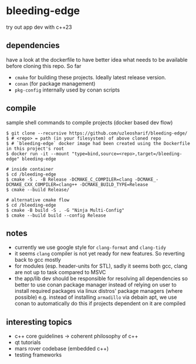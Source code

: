 # bleeding-edge
try out app dev with c++23

## dependencies
have a look at the dockerfile to have better idea what needs to be available before cloning this repo. So far
<!-- - `clang++` compiler (g++ ok too). Ideally latest realease version. -->
- `cmake` for building these projects. Ideally latest release version.
- `conan` (for package management)
- `pkg-config` internally used by conan scripts
<!-- - `ninja`, `Ninja Multi-Config` generators -->

## compile
sample shell commands to compile projects (docker based dev flow)
```[shell]
$ git clone --recursive https://github.com/uzleosharif/bleeding-edge/
$ # <repo> = path (in your filesystem) of above cloned repo
$ # `bleeding-edge` docker image had been created using the Dockerfile in this project's root
$ docker run -it --mount "type=bind,source=<repo>,target=/bleeding-edge" bleeding-edge

# inside container
$ cd /bleeding-edge
$ cmake -S . -B Release -DCMAKE_C_COMPILER=clang -DCMAKE_-DCMAKE_CXX_COMPILER=clang++ -DCMAKE_BUILD_TYPE=Release
$ cmake --build Release/

# alternative cmake flow
$ cd /bleeding-edge
$ cmake -B build -S . -G "Ninja Multi-Config"
$ cmake --build build --config Release
```
## notes
- currently we use google style for `clang-format` and `clang-tidy`
- it seems `clang` compiler is not yet ready for new features. So reverting back to gcc mostly
- for modules (esp. header-units for STL), sadly it seems both gcc, clang are not up to task compared to MSVC
- the app/lib dev should be responsible for resolving all dependencies so better to use conan package manager 
  instead of relying on user to install required packages via linux distros' package managers (where possible) 
  e.g. instead of installing `armadillo` via debain apt, we use conan to automatically do this if projects
  dependent on it are compiled  

## interesting topics
- c++ core guidelines -> coherent philosophy of c++
- qt tutorials
- mars rover codebase (embedded c++)
- testing frameworks